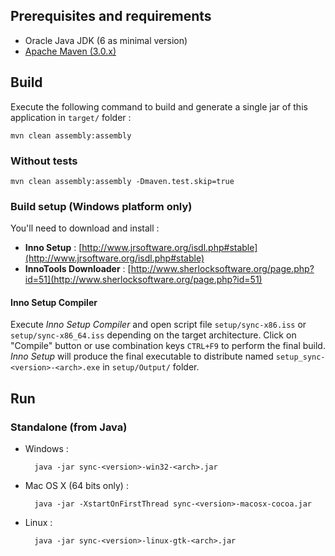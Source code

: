## Prerequisites and requirements
* Oracle Java JDK (6 as minimal version)
* [Apache Maven (3.0.x)](http://maven.apache.org/download.cgi#Maven_3.0.5)

## Build
Execute the following command to build and generate a single jar of this application in ``target/`` folder :

    mvn clean assembly:assembly

### Without tests
    mvn clean assembly:assembly -Dmaven.test.skip=true

### Build setup (Windows platform only)
You'll need to download and install :

* **Inno Setup** : [http://www.jrsoftware.org/isdl.php#stable](http://www.jrsoftware.org/isdl.php#stable)
* **InnoTools Downloader** : [http://www.sherlocksoftware.org/page.php?id=51](http://www.sherlocksoftware.org/page.php?id=51)

#### Inno Setup Compiler
Execute *Inno Setup Compiler* and open script file `setup/sync-x86.iss` or `setup/sync-x86_64.iss` depending on the target architecture.
Click on "Compile" button or use combination keys ``CTRL+F9`` to perform the final build.
*Inno Setup* will produce the final executable to distribute named `setup_sync-<version>-<arch>.exe` in `setup/Output/` folder.

## Run
### Standalone (from Java)
* Windows :

        java -jar sync-<version>-win32-<arch>.jar

* Mac OS X (64 bits only) :

        java -jar -XstartOnFirstThread sync-<version>-macosx-cocoa.jar

* Linux :

        java -jar sync-<version>-linux-gtk-<arch>.jar
